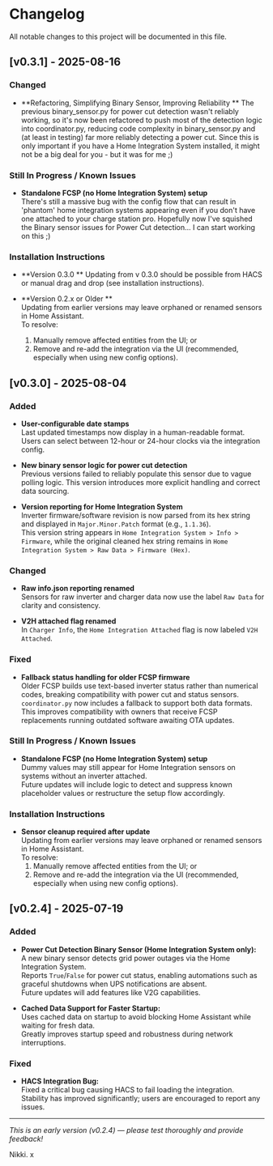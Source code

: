 # Changelog

All notable changes to this project will be documented in this file.

## [v0.3.1] - 2025-08-16

### Changed

- **Refactoring, Simplifying Binary Sensor, Improving Reliability **
  The previous binary_sensor.py for power cut detection wasn't reliably working, so it's now been refactored to push most of the detection logic into coordinator.py, reducing code complexity in binary_sensor.py and (at least in testing) far more reliably detecting a power cut.  Since this is only important if you have a Home Integration System installed, it might not be a big deal for you - but it was for me ;) 
  
### Still In Progress / Known Issues

- **Standalone FCSP (no Home Integration System) setup**  
  There's still a massive bug with the config flow that can result in 'phantom' home integration systems appearing even if you don't have one attached to your charge station pro. Hopefully now I've squished the Binary sensor issues for Power Cut detection... I can start working on this ;)

### Installation Instructions 

- **Version 0.3.0 **
  Updating from v 0.3.0 should be possible from HACS or manual drag and drop (see installation instructions). 

- **Version 0.2.x or Older **  
  Updating from earlier versions may leave orphaned or renamed sensors in Home Assistant.  
  To resolve:
  1. Manually remove affected entities from the UI; or  
  2. Remove and re-add the integration via the UI (recommended, especially when using new config options).

## [v0.3.0] - 2025-08-04

### Added

- **User-configurable date stamps**  
  Last updated timestamps now display in a human-readable format. Users can select between 12-hour or 24-hour clocks via the integration config.

- **New binary sensor logic for power cut detection**  
  Previous versions failed to reliably populate this sensor due to vague polling logic. This version introduces more explicit handling and correct data sourcing.

- **Version reporting for Home Integration System**  
  Inverter firmware/software revision is now parsed from its hex string and displayed in `Major.Minor.Patch` format (e.g., `1.1.36`).  
  This version string appears in `Home Integration System > Info > Firmware`, while the original cleaned hex string remains in `Home Integration System > Raw Data > Firmware (Hex)`.

### Changed

- **Raw info.json reporting renamed**  
  Sensors for raw inverter and charger data now use the label `Raw Data` for clarity and consistency.

- **V2H attached flag renamed**  
  In `Charger Info`, the `Home Integration Attached` flag is now labeled `V2H Attached`.

### Fixed

- **Fallback status handling for older FCSP firmware**  
  Older FCSP builds use text-based inverter status rather than numerical codes, breaking compatibility with power cut and status sensors.  
  `coordinator.py` now includes a fallback to support both data formats. This improves compatibility with owners that receive FCSP replacements running outdated software awaiting OTA updates.

### Still In Progress / Known Issues

- **Standalone FCSP (no Home Integration System) setup**  
  Dummy values may still appear for Home Integration sensors on systems without an inverter attached.  
  Future updates will include logic to detect and suppress known placeholder values or restructure the setup flow accordingly.

### Installation Instructions

- **Sensor cleanup required after update**  
  Updating from earlier versions may leave orphaned or renamed sensors in Home Assistant.  
  To resolve:
  1. Manually remove affected entities from the UI; or  
  2. Remove and re-add the integration via the UI (recommended, especially when using new config options).


## [v0.2.4] - 2025-07-19

### Added
- **Power Cut Detection Binary Sensor (Home Integration System only):**  
  A new binary sensor detects grid power outages via the Home Integration System.  
  Reports `True`/`False` for power cut status, enabling automations such as graceful shutdowns when UPS notifications are absent.  
  Future updates will add features like V2G capabilities.

- **Cached Data Support for Faster Startup:**  
  Uses cached data on startup to avoid blocking Home Assistant while waiting for fresh data.  
  Greatly improves startup speed and robustness during network interruptions.

### Fixed
- **HACS Integration Bug:**  
  Fixed a critical bug causing HACS to fail loading the integration.  
  Stability has improved significantly; users are encouraged to report any issues.

---

*This is an early version (v0.2.4) — please test thoroughly and provide feedback!*

Nikki. x
